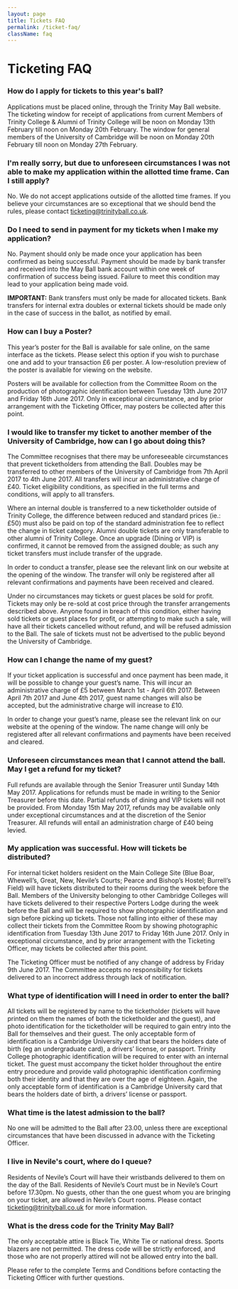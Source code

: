 ```yaml
---
layout: page
title: Tickets FAQ
permalink: /ticket-faq/
className: faq
---
```


# Ticketing FAQ

### How do I apply for tickets to this year's ball?
Applications must be placed online, through the Trinity May Ball website. The ticketing window for receipt of applications from current Members of Trinity College & Alumni of Trinity College will be noon on Monday 13th February till noon on Monday 20th February. The window for general members of the University of Cambridge will be noon on Monday 20th February till noon on Monday 27th February.
 
### I'm really sorry, but due to unforeseen circumstances I was not able to make my application within the allotted time frame. Can I still apply?
No. We do not accept applications outside of the allotted time frames. If you believe your circumstances are so exceptional that we should bend the rules, please contact ticketing@trinityball.co.uk.
 
### Do I need to send in payment for my tickets when I make my application?
No. Payment should only be made once your application has been confirmed as being successful. Payment should be made by bank transfer and received into the May Ball bank account within one week of confirmation of success being issued. Failure to meet this condition may lead to your application being made void.

**IMPORTANT:** Bank transfers must only be made for allocated tickets. Bank transfers for internal extra doubles or external tickets should be made only in the case of success in the ballot, as notified by email.
 
### How can I buy a Poster?
This year’s poster for the Ball is available for sale online, on the same interface as the tickets. Please select this option if you wish to purchase one and add to your transaction £6 per poster. A low-resolution preview of the poster is available for viewing on the website.

Posters will be available for collection from the Committee Room on the production of photographic identification between Tuesday 13th June 2017 and Friday 16th June 2017. Only in exceptional circumstance, and by prior arrangement with the Ticketing Officer, may posters be collected after this point.
 
### I would like to transfer my ticket to another member of the University of Cambridge, how can I go about doing this?
The Committee recognises that there may be unforeseeable circumstances that prevent ticketholders from attending the Ball. Doubles may be transferred to other members of the University of Cambridge from 7th April 2017 to 4th June 2017. All transfers will incur an administrative charge of £40. Ticket eligibility conditions, as specified in the full terms and conditions, will apply to all transfers.

Where an internal double is transferred to a new ticketholder outside of Trinity College, the difference between reduced and standard prices (ie.: £50) must also be paid on top of the standard administration fee to reflect the change in ticket category. Alumni double tickets are only transferable to other alumni of Trinity College. Once an upgrade (Dining or VIP) is confirmed, it cannot be removed from the assigned double; as such any ticket transfers must include transfer of the upgrade.

In order to conduct a transfer, please see the relevant link on our website at the opening of the window. The transfer will only be registered after all relevant confirmations and payments have been received and cleared.

Under no circumstances may tickets or guest places be sold for profit. Tickets may only be re-sold at cost price through the transfer arrangements described above. Anyone found in breach of this condition, either having sold tickets or guest places for profit, or attempting to make such a sale, will have all their tickets cancelled without refund, and will be refused admission to the Ball. The sale of tickets must not be advertised to the public beyond the University of Cambridge.
 

### How can I change the name of my guest?
If your ticket application is successful and once payment has been made, it will be possible to change your guest’s name. This will incur an administrative charge of £5 between March 1st - April 6th 2017. Between April 7th 2017 and June 4th 2017, guest name changes will also be accepted, but the administrative charge will increase to £10.

In order to change your guest’s name, please see the relevant link on our website at the opening of the window. The name change will only be registered after all relevant confirmations and payments have been received and cleared.


### Unforeseen circumstances mean that I cannot attend the ball. May I get a refund for my ticket?
Full refunds are available through the Senior Treasurer until Sunday 14th May 2017. Applications for refunds must be made in writing to the Senior Treasurer before this date. Partial refunds of dining and VIP tickets will not be provided. From Monday 15th May 2017, refunds may be available only under exceptional circumstances and at the discretion of the Senior Treasurer. All refunds will entail an administration charge of £40 being levied.
 

### My application was successful. How will tickets be distributed?
For internal ticket holders resident on the Main College Site (Blue Boar, Whewell’s, Great, New, Nevile’s Courts; Pearce and Bishop’s Hostel; Burrell’s Field) will have tickets distributed to their rooms during the week before the Ball. Members of the University belonging to other Cambridge Colleges will have tickets delivered to their respective Porters Lodge during the week before the Ball and will be required to show photographic identification and sign before picking up tickets. Those not falling into either of these may collect their tickets from the Committee Room by showing photographic identification from Tuesday 13th June 2017 to Friday 16th June 2017. Only in exceptional circumstance, and by prior arrangement with the Ticketing Officer, may tickets be collected after this point.

The Ticketing Officer must be notified of any change of address by Friday 9th June 2017. The Committee accepts no responsibility for tickets delivered to an incorrect address through lack of notification.
 
### What type of identification will I need in order to enter the ball?
All tickets will be registered by name to the ticketholder (tickets will have printed on them the names of both the ticketholder and the guest), and photo identification for the ticketholder will be required to gain entry into the Ball for themselves and their guest. The only acceptable form of identification is a Cambridge University card that bears the holders date of birth (eg an undergraduate card), a drivers’ license, or passport. Trinity College photographic identification will be required to enter with an internal ticket. The guest must accompany the ticket holder throughout the entire entry procedure and provide valid photographic identification confirming both their identity and that they are over the age of eighteen. Again, the only acceptable form of identification is a Cambridge University card that bears the holders date of birth, a drivers’ license or passport.
 
### What time is the latest admission to the ball?
No one will be admitted to the Ball after 23.00, unless there are exceptional circumstances that have been discussed in advance with the Ticketing Officer.
 
### I live in Nevile's court, where do I queue?
Residents of Nevile’s Court will have their wristbands delivered to them on the day of the Ball. Residents of Nevile’s Court must be in Nevile’s Court before 17.30pm. No guests, other than the one guest whom you are bringing on your ticket, are allowed in Nevile’s Court rooms. Please contact ticketing@trinityball.co.uk for more information.
 
### What is the dress code for the Trinity May Ball?
The only acceptable attire is Black Tie, White Tie or national dress. Sports blazers are not permitted. The dress code will be strictly enforced, and those who are not properly attired will not be allowed entry into the ball.

Please refer to the complete Terms and Conditions before contacting the Ticketing Officer with further questions.
